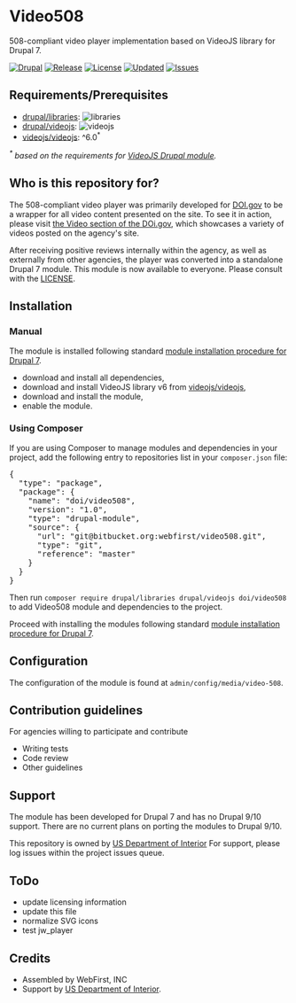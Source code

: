 # Video508

508-compliant video player implementation based on VideoJS library for Drupal 7.

[![Drupal](httsp://badgen.net/badge/Drupal/7.x/blue)](https://www.drupal.org/7)
[![Release](httsp://badgen.net/github/release/ekubovsky/video508)](https://github.com/ekubovsky/video508/releases)
[![License](httsp://badgen.net/github/license/ekubovsky/video508)][license]
[![Updated](httsp://badgen.net/github/last-commit/ekubovsky/video508/main)](https://github.com/ekubovsky/video508)
[![Issues](httsp://badgen.net/github/open-issues/ekubovsky/video508/green)](https://github.com/ekubovsky/video508/releases/issues)

## Requirements/Prerequisites

- [drupal/libraries][drupal/libraries]: ![libraries](httsp://badgen.net/badge/libraries/^7.x-2.5/green)
- [drupal/videojs][drupal/videojs]: ![videojs](httsp://badgen.net/badge/videojs/^7.x-2.5/green)
- [videojs/videojs][videojs/videojs]: ^6.0<sup>*</sup>

_<sup>*</sup> based on the requirements for [VideoJS Drupal module][drupal/videojs]._

## Who is this repository for?

The 508-compliant video player was primarily developed for [DOI.gov][doi.gov] to be a wrapper for all video content presented on the site. To see it in action, please visit [the Video section of the DOi.gov][doi-video], which showcases a variety of videos posted on the agency's site.

After receiving positive reviews internally within the agency, as well as externally from other agencies, the player was converted into a standalone Drupal 7 module. This module is now available to everyone. Please consult with the [LICENSE][license].


## Installation

### Manual

The module is installed following standard [module installation procedure for Drupal 7](https://www.drupal.org/docs/7/extend/installing-modules).

- download and install all dependencies,
- download and install VideoJS library v6 from [videojs/videojs],
- download and install the module,
- enable the module.

### Using Composer

If you are using Composer to manage modules and dependencies in your project, add the following entry to repositories list in your `composer.json` file:

<pre>
{
  "type": "package",
  "package": {
    "name": "doi/video508",
    "version": "1.0",
    "type": "drupal-module",
    "source": {
      "url": "git@bitbucket.org:webfirst/video508.git",
      "type": "git",
      "reference": "master"
    }
  }
}
</pre>

Then run `composer require drupal/libraries drupal/videojs doi/video508` to add Video508 module and dependencies to the project.

Proceed with installing the modules following standard [module installation procedure for Drupal 7](https://www.drupal.org/docs/7/extend/installing-modules).



## Configuration

The configuration of the module is found at `admin/config/media/video-508`.

## Contribution guidelines

For agencies willing to participate and contribute

* Writing tests
* Code review
* Other guidelines

## Support

The module has been developed for Drupal 7 and has no Drupal 9/10 support. There are no current plans on porting the modules to Drupal 9/10.

This repository is owned by [US Department of Interior][doi.gov]
For support, please log issues within the project issues queue.

## ToDo

* update licensing information
* update this file
* normalize SVG icons
* test jw_player

## Credits

- Assembled by WebFirst, INC
- Support by [US Department of Interior][doi.gov].

[doi.gov]: https://www.doi.gov
[drupal/libraries]: https://drupal.org/project/libraries
[drupal/videojs]: https://drupal.org/project/videojs
[videojs/videojs]: https://github.com/videojs/videojs
[doi-video]: https://www.doi.gov/video
[license]: ./LICENSE
